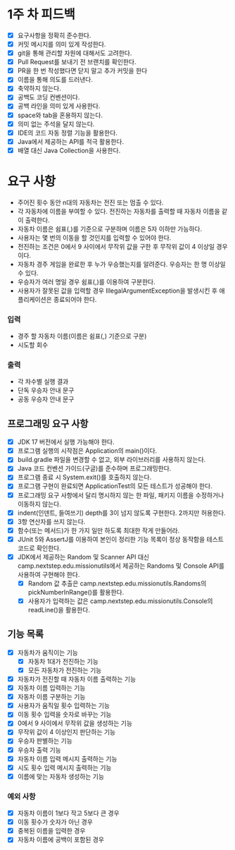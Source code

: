# 1주 차 피드백 
- [x] 요구사항을 정확히 준수한다.
- [x] 커밋 메시지를 의미 있게 작성한다.
- [X] git을 통해 관리할 자원에 대해서도 고려한다.
- [x] Pull Request를 보내기 전 브랜치를 확인한다.
- [x] PR을 한 번 작성했다면 닫지 말고 추가 커밋을 한다
- [x] 이름을 통해 의도를 드러낸다.
- [x] 축약하지 않는다.
- [x] 공백도 코딩 컨벤션이다.
- [x] 공백 라인을 의미 있게 사용한다.
- [x] space와 tab을 혼용하지 않는다.
- [x] 의미 없는 주석을 달지 않는다.
- [x] IDE의 코드 자동 정렬 기능을 활용한다.
- [x] Java에서 제공하는 API를 적극 활용한다.
- [x] 배열 대신 Java Collection을 사용한다.

# 요구 사항
- 주어진 횟수 동안 n대의 자동차는 전진 또는 멈출 수 있다. 
- 각 자동차에 이름을 부여할 수 있다. 전진하는 자동차를 출력할 때 자동차 이름을 같이 출력한다. 
- 자동차 이름은 쉼표(,)를 기준으로 구분하며 이름은 5자 이하만 가능하다. 
- 사용자는 몇 번의 이동을 할 것인지를 입력할 수 있어야 한다. 
- 전진하는 조건은 0에서 9 사이에서 무작위 값을 구한 후 무작위 값이 4 이상일 경우이다. 
- 자동차 경주 게임을 완료한 후 누가 우승했는지를 알려준다. 우승자는 한 명 이상일 수 있다. 
- 우승자가 여러 명일 경우 쉼표(,)를 이용하여 구분한다. 
- 사용자가 잘못된 값을 입력할 경우 IllegalArgumentException을 발생시킨 후 애플리케이션은 종료되어야 한다. 

### 입력 
- 경주 할 자동차 이름(이름은 쉼표(,) 기준으로 구분)
- 시도할 회수

### 출력
- 각 차수별 실행 결과
- 단독 우승자 안내 문구
- 공동 우승자 안내 문구

## 프로그래밍 요구 사항
- [x] JDK 17 버전에서 실행 가능해야 한다. 
- [x] 프로그램 실행의 시작점은 Application의 main()이다. 
- [x] build.gradle 파일을 변경할 수 없고, 외부 라이브러리를 사용하지 않는다. 
- [x] Java 코드 컨벤션 가이드(구글)를 준수하며 프로그래밍한다. 
- [x] 프로그램 종료 시 System.exit()를 호출하지 않는다. 
- [x] 프로그램 구현이 완료되면 ApplicationTest의 모든 테스트가 성공해야 한다. 
- [x] 프로그래밍 요구 사항에서 달리 명시하지 않는 한 파일, 패키지 이름을 수정하거나 이동하지 않는다.
- [x] indent(인덴트, 들여쓰기) depth를 3이 넘지 않도록 구현한다. 2까지만 허용한다. 
- [x] 3항 연산자를 쓰지 않는다. 
- [x] 함수(또는 메서드)가 한 가지 일만 하도록 최대한 작게 만들어라. 
- [x] JUnit 5와 AssertJ를 이용하여 본인이 정리한 기능 목록이 정상 동작함을 테스트 코드로 확인한다.
- [x] JDK에서 제공하는 Random 및 Scanner API 대신 camp.nextstep.edu.missionutils에서 제공하는 Randoms 및 Console API를 사용하여 구현해야 한다. 
  - [x] Random 값 추출은 camp.nextstep.edu.missionutils.Randoms의 pickNumberInRange()를 활용한다. 
  - [x] 사용자가 입력하는 값은 camp.nextstep.edu.missionutils.Console의 readLine()을 활용한다.

## 기능 목록
- [x] 자동차가 움직이는 기능
  - [x] 자동차 1대가 전진하는 기능
  - [x] 모든 자동차가 전진하는 기능
- [x] 자동차가 전진할 때 자동차 이름 출력하는 기능
- [x] 자동차 이름 입력하는 기능
- [x] 자동차 이름 구분하는 기능
- [x] 사용자가 움직일 횟수 입력하는 기능
- [x] 이동 횟수 입력을 숫자로 바꾸는 기능
- [x] 0에서 9 사이에서 무작위 값을 생성하는 기능
- [x] 무작위 값이 4 이상인지 판단하는 기능
- [x] 우승자 판별하는 기능
- [x] 우승자 출력 기능
- [x] 자동차 이름 입력 메시지 출력하는 기능
- [x] 시도 횟수 입력 메시지 출력하는 기능
- [x] 이름에 맞는 자동차 생성하는 기능

### 예외 사항
- [x] 자동차 이름이 1보다 작고 5보다 큰 경우
- [x] 이동 횟수가 숫자가 아닌 경우
- [x] 중복된 이름을 입력한 경우
- [x] 자동차 이름에 공백이 포함된 경우